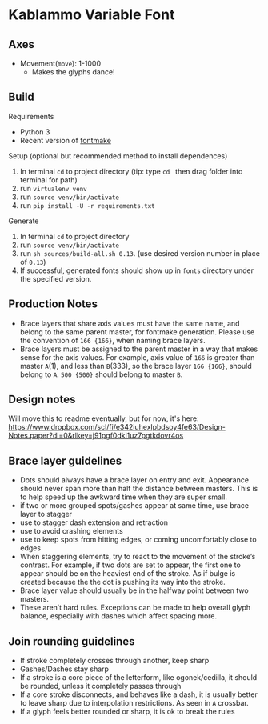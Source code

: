 # Kablammo Variable Font

## Axes
- Movement(`move`): 1-1000 
  - Makes the glyphs dance!

## Build

Requirements
- Python 3
- Recent version of [fontmake](https://github.com/googlefonts/fontmake)

Setup (optional but recommended method to install dependences)
1. In terminal `cd` to project directory (tip: type `cd ` then drag folder into terminal for path)
2. run `virtualenv venv` 
3. run `source venv/bin/activate`
4. run `pip install -U -r requirements.txt`

Generate
1. In terminal `cd` to project directory
2. run `source venv/bin/activate`
3. run `sh sources/build-all.sh 0.13`. (use desired version number in place of `0.13`)
4. If successful, generated fonts should show up in `fonts` directory under the specified version.


## Production Notes
- Brace layers that share axis values must have the same name, and belong to the same parent master, for fontmake generation. Please use the convention of `166 {166}`, when naming brace layers. 
- Brace layers must be assigned to the parent master in a way that makes sense for the axis values. For example, axis value of `166` is greater than master `A`(1), and less than `B`(333), so the brace layer `166 {166}`, should belong to `A`. `500 {500}` should belong to master `B`.

## Design notes
Will move this to readme eventually, but for now, it's here:
https://www.dropbox.com/scl/fi/e342iuhexlpbdsoy4fe63/Design-Notes.paper?dl=0&rlkey=j91pgf0dki1uz7pgtkdovr4os


## Brace layer guidelines
- Dots should always have a brace layer on entry and exit. Appearance should never span more than half the distance between masters. This is to help speed up the awkward time when they are super small.
- if two or more grouped spots/gashes appear at same time, use brace layer to stagger
- use to stagger dash extension and retraction
- use to avoid crashing elements
- use to keep spots from hitting edges, or coming uncomfortably close to edges
- When staggering elements, try to react to the movement of the stroke’s contrast. For example, if two dots are set to appear, the first one to appear should be on the heaviest end of the stroke. As if bulge is created because the the dot is pushing its way into the stroke.
- Brace layer value should usually be in the halfway point between two masters. 
- These aren’t hard rules. Exceptions can be made to help overall glyph balance, especially with dashes which affect spacing more.

## Join rounding guidelines
- If stroke completely crosses through another, keep sharp
- Gashes/Dashes stay sharp
- If a stroke is a core piece of the letterform, like ogonek/cedilla, it should be rounded, unless it completely passes through
- If a core stroke disconnects, and behaves like a dash, it is usually better to leave sharp due to interpolation restrictions. As seen in `A` crossbar.
- If a glyph feels better rounded or sharp, it is ok to break the rules